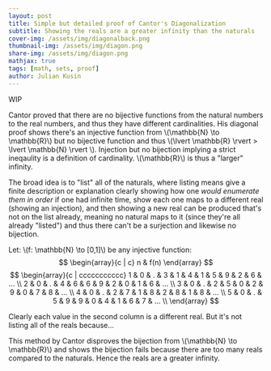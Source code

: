 ```yaml
---
layout: post
title: Simple but detailed proof of Cantor's Diagonalization
subtitle: Showing the reals are a greater infinity than the naturals
cover-img: /assets/img/diagonalback.png
thumbnail-img: /assets/img/diagon.png 
share-img: /assets/img/diagon.png
mathjax: true
tags: [math, sets, proof]
author: Julian Kusin
---
```

WIP

Cantor proved that there are no bijective functions from the natural numbers to the real numbers, and thus they have different cardinalities. His diagonal proof shows there's an injective function from \\(\mathbb{N} \to \mathbb{R}\\) but no bijective function and thus \\(\lvert \mathbb{R} \rvert > \lvert \mathbb{N} \rvert \\). Injection but no bijection implying a strict ineqaulity is a definition of cardinality. \\(\mathbb{R}\\) is thus a "larger" infinity.

<!---
There's a bijection, and thus equal cardinality, between \\(\mathbb{N}\\) and \\(\mathbb{R}\\) if and only if (\\(\iff\\)) there is at least one bijective function from \\(\mathbb{N} \to \mathbb{R}\\). 
Remember a bijective function \\(f\\), in this case from \\(\mathbb{N} \to \mathbb{R}\\), implies an inverse function, i.e. another bijective function, in this case \\(f^{-1}\\) from \\(\mathbb{R} \to \mathbb{N}\\).
This means we only need to attack one function of a function-inverse function (bijective) pair to disprove a bijection and thus disprove a shared cardinality between the naturals and reals.
-->

The broad idea is to "list" all of the naturals, where listing means give a finite description or explanation clearly showing how one *would enumerate them* *in order* if one had infinite time, show each one maps to a different real (showing an injection), and then showing a new real can be produced that's not on the list already, meaning  no natural maps to it (since they're all already "listed") and thus there can't be a surjection and likewise no bijection.


Let: \\(f: \mathbb{N} \to [0,1]\\) be any injective function:
$$
\begin{array}{c | c}
n & f(n) 
\end{array}
$$
$$
\begin{array}{c | ccccccccccc}
1 & 0 & . & 3 & 1 & 4 & 1 & 5 & 9 & 2 & 6 & ... \\
2 & 0 & . & 4 & 6 & 6 & 9 & 2 & 0 & 1 & 6 & ...  \\
3 & 0 & . & 2 & 5 & 0 & 2 & 9 & 0 & 7 & 8 & ... \\
4 & 0 & . & 2 & 7 & 1 & 8 & 2 & 8 & 1 & 8 & ... \\
5 & 0 & . & 5 & 9 & 9 & 0 & 4 & 1 & 6 & 7 & ... \\ 
\end{array}
$$

Clearly each value in the second column is a different real. But it's not listing all of the reals because...



This method by Cantor disproves the bijection from \\(\mathbb{N} \to \mathbb{R}\\) and shows the bijection fails because there are too many reals compared to the naturals. Hence the reals are a greater infinity. 



